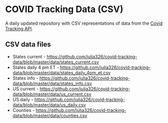 # COVID Tracking Data (CSV)

A daily updated repository with CSV representations of data from the [Covid Tracking API](https://github.com/COVID19Tracking/covid-tracking-api/blob/master/README.md).

## CSV data files

* States current - https://github.com/julia326/covid-tracking-data/blob/master/data/states_current.csv
* States daily 4 pm ET - https://github.com/julia326/covid-tracking-data/blob/master/data/states_daily_4pm_et.csv
* States info - https://github.com/julia326/covid-tracking-data/blob/master/data/states_info.csv
* US current - https://github.com/julia326/covid-tracking-data/blob/master/data/us_current.csv
* US daily - https://github.com/julia326/covid-tracking-data/blob/master/data/us_daily.csv
* Counties - https://github.com/julia326/covid-tracking-data/blob/master/data/counties.csv
